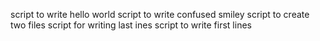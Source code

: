 script to write hello world
script to write confused smiley
script to create two files
script for writing last ines
script to write first lines
